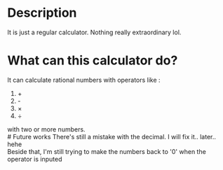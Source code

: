 # Description
It is just a regular calculator. Nothing really extraordinary lol.
# What can this calculator do?
It can calculate rational numbers with operators like :
<ol>
  <li>+</li>
  <li>-</li>
  <li>×</li>
  <li>÷</li>
</ol>
with two or more numbers.<br>
# Future works
There's still a mistake with the decimal. I will fix it.. later.. hehe<br>
Beside that, I'm still trying to make the numbers back to '0' when the operator is inputed<br>
